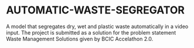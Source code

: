 # AUTOMATIC-WASTE-SEGREGATOR
A model that segregates dry, wet and plastic waste automatically in a video input. The project is submitted as a solution for the problem statement Waste Management Solutions given by BCIC Accelathon 2.0.
